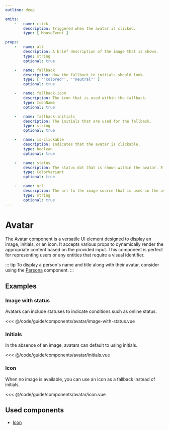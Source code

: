 ```yaml
---
outline: deep

emits:
    -   name: click
        description: Triggered when the avatar is clicked.
        type: [ MouseEvent ]

props:
    -   name: alt
        description: A brief description of the image that is shown.
        type: string
        optional: true

    -   name: fallback
        description: How the fallback to initials should look.
        type: [ '"colored"', '"neutral"' ]
        optional: true

    -   name: fallback-icon
        description: The icon that is used within the fallback.
        type: IconName
        optional: true

    -   name: fallback-initials
        description: The initials that are used for the fallback.
        type: string
        optional: true

    -   name: is-clickable
        description: Indicates that the avatar is clickable.
        type: boolean
        optional: true

    -   name: status
        description: The status dot that is shown within the avatar. E.g. an online status.
        type: ColorVariant
        optional: true

    -   name: url
        description: The url to the image source that is used in the avatar.
        type: string
        optional: true
---
```


<script
    lang="ts"
    setup>
    import { FluxAvatar, FluxStack } from '@basmilius/flux';
    import IconExample from '../../code/guide/components/avatar/icon.vue';
    import ImageWithStatusExample from '../../code/guide/components/avatar/image-with-status.vue';
    import InitialsExample from '../../code/guide/components/avatar/initials.vue';
</script>

# Avatar

The Avatar component is a versatile UI element designed to display an image, initials, or an icon. It accepts various props to dynamically render the appropriate content based on the provided input. This component is perfect for representing users or any entities that require a visual identifier.

<Preview>
    <FluxStack
        axis="horizontal"
        :gap="18"
        is-centered
        is-wrapping>
        <FluxAvatar
            alt="Bas"
            :size="42"
            status="success"
            url="https://avatars.githubusercontent.com/u/978257?v=4"/>
        <FluxAvatar
            alt="Bas"
            fallback-initials="BM"
            :size="42"
            status="danger"/>
        <FluxAvatar
            alt="Bas"
            fallback="neutral"
            fallback-initials="BM"
            :size="42"/>
        <FluxAvatar
            alt="Bas"
            :size="42"/>
        <FluxAvatar
            alt="Bas"
            fallback="neutral"
            :size="42"/>
    </FluxStack>
</Preview>

::: tip
To display a person's name and title along with their avatar, consider using the [Persona](./persona) component.
:::

<FrontmatterDocs/>

## Examples

### Image with status

Avatars can include statuses to indicate conditions such as online status.

<Preview>
    <ImageWithStatusExample/>
</Preview>

<<< @/code/guide/components/avatar/image-with-status.vue

### Initials

In the absence of an image, avatars can default to using initials.

<Preview>
    <InitialsExample/>
</Preview>

<<< @/code/guide/components/avatar/initials.vue

### Icon

When no image is available, you can use an icon as a fallback instead of initials.

<Preview>
    <IconExample/>
</Preview>

<<< @/code/guide/components/avatar/icon.vue

## Used components

- [Icon](./icon)
